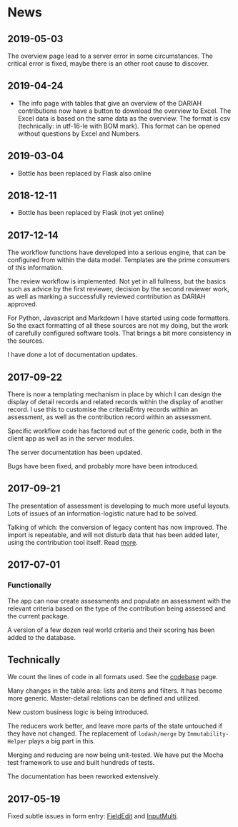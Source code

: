 # News

## 2019-05-03 ###

The overview page lead to a server error in some circumstances.
The critical error is fixed, maybe there is an other root cause to discover.

## 2019-04-24 ###

* The info page with tables that give an overview of the DARIAH
  contributions now have a button to download the overview to Excel.
  The Excel data is based on the same data as the overview.
  The format is csv (technically: in utf-16-le with BOM mark).
  This format can be opened without questions by Excel and Numbers.

## 2019-03-04 ###

* Bottle has been replaced by Flask also online

## 2018-12-11 ###

* Bottle has been replaced by Flask (not yet online)

## 2017-12-14 ###

The workflow functions have developed into a serious engine,
that can be configured from within the data model.
Templates are the prime consumers of this information.

The review workflow is implemented.
Not yet in all fullness, but the basics such as advice by the first reviewer,
decision by the second reviewer work, as well as marking
a successfully reviewed contribution as DARIAH approved.

For Python, Javascript and Markdown I have started using code formatters.
So the exact formatting of all these sources are not my doing,
but the work of carefully configured software tools.
That brings a bit more consistency in the sources. 

I have done a lot of documentation updates.


## 2017-09-22 ###

There is now a templating mechanism in place by which I can design the display
of detail records and related records within the display of another record. I
use this to customise the criteriaEntry records within an assessment, as well as
the contribution record within an assessment.

Specific workflow code has factored out of the generic code, both in the client
app as well as in the server modules.

The server documentation has been updated.

Bugs have been fixed, and probably more have been introduced.

## 2017-09-21 ###

The presentation of assessment is developing to much more useful layouts. Lots
of issues of an information-logistic nature had to be solved.

Talking of which: the conversion of legacy content has now improved. The import
is repeatable, and will not disturb data that has been added later, using the
contribution tool itself. Read [more](Content).

## 2017-07-01 ###

### Functionally ####

The app can now create assessments and populate an assessment with the relevant
criteria based on the type of the contribution being assessed and the current
package.

A version of a few dozen real world criteria and their scoring has been added to
the database.

## Technically ###

We count the lines of code in all formats used. See the [codebase](Codebase)
page.

Many changes in the table area: lists and items and filters. It has become more
generic. Master-detail relations can be defined and utilized.

New custom business logic is being introduced.

The reducers work better, and leave more parts of the state untouched if they
have not changed. The replacement of `lodash/merge` by `Immutability-Helper`
plays a big part in this.

Merging and reducing are now being unit-tested. We have put the Mocha test
framework to use and built hundreds of tests.

The documentation has been reworked extensively.

## 2017-05-19 ###

Fixed subtle issues in form entry: [FieldEdit](Components#fieldedit) and
[InputMulti]({{appBase}}/components/InputMulti.jsx).
